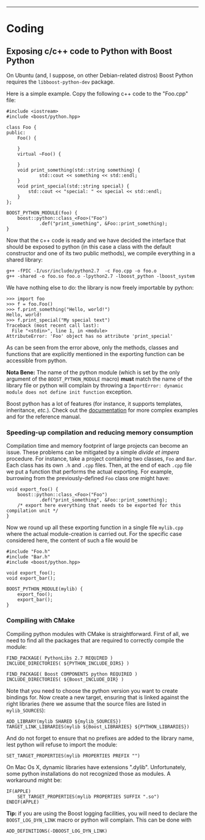 ---

# Coding

## Exposing c/c++ code to Python with Boost Python

On Ubuntu (and, I suppose, on other Debian-related distros) Boost Python requires the `libboost-python-dev` package.

Here is a simple example. Copy the following c++ code to the "Foo.cpp" file:

	#include <iostream>
	#include <boost/python.hpp>

	class Foo {
	public:
		Foo() {

		}
		virtual ~Foo() {

		}
		void print_something(std::string something) {
		        std::cout << something << std::endl;
		}
		void print_special(std::string special) {
			std::cout << "special: " << special << std::endl;
		}
	};

	BOOST_PYTHON_MODULE(foo) {
		boost::python::class_<Foo>("Foo")
		        .def("print_something", &Foo::print_something);
	}

Now that the c++ code is ready and we have decided the interface that should be exposed to python (in this case a class with the default constructor and one of its two public methods), we compile everything in a shared library:

	g++ -fPIC -I/usr/include/python2.7  -c Foo.cpp -o foo.o
	g++ -shared -o foo.so foo.o -lpython2.7 -lboost_python -lboost_system

We have nothing else to do: the library is now freely importable by python:

	>>> import foo
	>>> f = foo.Foo()
	>>> f.print_something("Hello, world!")
	Hello, world!
	>>> f.print_special("My special text")
	Traceback (most recent call last):
	  File "<stdin>", line 1, in <module>
	AttributeError: 'Foo' object has no attribute 'print_special'

As can be seen from the error above, only the methods, classes and functions that are explicitly mentioned in the exporting function can be accessible from python.

**Nota Bene:** The name of the python module (which is set by the only argument of the `BOOST_PYTHON_MODULE` macro) **must** match the name of the library file or python will complain by throwing a `ImportError: dynamic module does not define init function` exception. 

Boost python has a lot of features (for instance, it supports templates, inheritance, *etc.*). Check out the [documentation](http://www.boost.org/doc/libs/1_66_0/libs/python/doc/html/) for more complex examples and for the reference manual.

### Speeding-up compilation and reducing memory consumption

Compilation time and memory footprint of large projects can become an issue. These problems can be mitigated by a simple *divide et impera* procedure. For instance, take a project containing two classes, `Foo` and `Bar`. Each class has its own `.h` and `.cpp` files. Then, at the end of each `.cpp` file we put a function that performs the actual exporting. For example, burrowing from the previously-defined `Foo` class one might have:

	void export_foo() {
		boost::python::class_<Foo>("Foo")
		        .def("print_something", &Foo::print_something);
		/* export here everything that needs to be exported for this compilation unit */
	}

Now we round up all these exporting function in a single file `mylib.cpp` where the actual module-creation is carried out. For the specific case considered here, the content of such a file would be

	#include "Foo.h"
	#include "Bar.h"
	#include <boost/python.hpp>

	void export_foo();
	void export_bar();

	BOOST_PYTHON_MODULE(mylib) {
		export_foo();
		export_bar();
	}

### Compiling with CMake

Compiling python modules with CMake is straightforward. First of all, we need to find all the packages that are required to correctly compile the module:

	FIND_PACKAGE( PythonLibs 2.7 REQUIRED )
	INCLUDE_DIRECTORIES( ${PYTHON_INCLUDE_DIRS} )

	FIND_PACKAGE( Boost COMPONENTS python REQUIRED )
	INCLUDE_DIRECTORIES( ${Boost_INCLUDE_DIR} )

Note that you need to choose the python version you want to create bindings for.
Now create a new target, ensuring that is linked against the right libraries (here we assume that the source files are listed in `mylib_SOURCES`):

	ADD_LIBRARY(mylib SHARED ${mylib_SOURCES})
	TARGET_LINK_LIBRARIES(mylib ${Boost_LIBRARIES} ${PYTHON_LIBRARIES})

And do not forget to ensure that no prefixes are added to the library name, lest python will refuse to import the module:

	SET_TARGET_PROPERTIES(mylib PROPERTIES PREFIX "")

On Mac Os X, dynamic libraries have extensions ".dylib". Unfortunately, some python installations do not recognized those as modules. A workaround might be:

	IF(APPLE)
		SET_TARGET_PROPERTIES(mylib PROPERTIES SUFFIX ".so")
	ENDIF(APPLE)
	
**Tip:** if you are using the Boost logging facilities, you will need to declare the `BOOST_LOG_DYN_LINK` macro or python will complain. This can be done with

	ADD_DEFINITIONS(-DBOOST_LOG_DYN_LINK)

